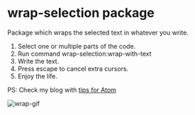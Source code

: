 # wrap-selection package

Package which wraps the selected text in whatever you write. 

1. Select one or multiple parts of the code.
2. Run command wrap-selection:wrap-with-text
3. Write the text.
4. Press escape to cancel extra cursors.
5. Enjoy the life.

PS: Check my blog with [tips for Atom](www.atomtips.com)

![wrap-gif](https://cloud.githubusercontent.com/assets/3289225/6081211/1cb177b8-ae18-11e4-896a-7b91a693c5a1.gif)


